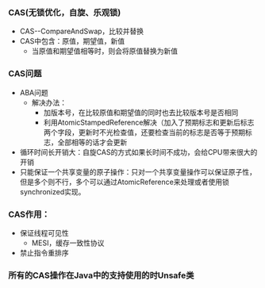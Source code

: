 ### CAS(无锁优化，自旋、乐观锁)
* CAS--CompareAndSwap，比较并替换
* CAS中包含：原值，期望值，新值
  * 当原值和期望值相等时，则会将原值替换为新值

### CAS问题
* ABA问题
  * 解决办法：
    * 加版本号，在比较原值和期望值的同时也去比较版本号是否相同
    * 利用AtomicStampedReference解决（加入了预期标志和更新后标志两个字段，更新时不光检查值，还要检查当前的标志是否等于预期标志，全部相等的话才会更新
* 循环时间长开销大：自旋CAS的方式如果长时间不成功，会给CPU带来很大的开销
* 只能保证一个共享变量的原子操作：只对一个共享变量操作可以保证原子性，但是多个则不行，多个可以通过AtomicReference来处理或者使用锁synchronized实现。

### CAS作用：
* 保证线程可见性
  * MESI，缓存一致性协议
* 禁止指令重排序

### 所有的CAS操作在Java中的支持使用的时Unsafe类